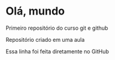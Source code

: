 # Olá, mundo

 Primeiro repositório do curso git e github

 Repositório criado em uma aula
 
Essa linha foi feita diretamente no GitHub 
